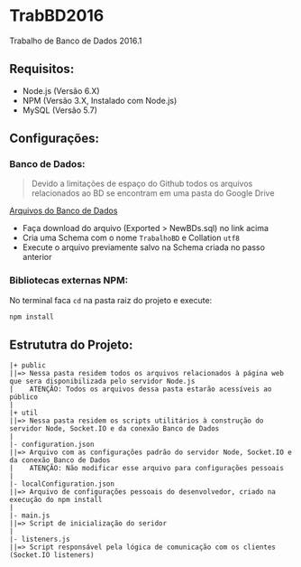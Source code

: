 [Google Dive BD Folder]: https://drive.google.com/folderview?id=0BygRea4d-xCdeF9zTkFxVXMza2s&usp=sharing

# TrabBD2016
Trabalho de Banco de Dados 2016.1

## Requisitos:
+ Node.js (Versão 6.X)
+ NPM (Versão 3.X, Instalado com Node.js)
+ MySQL (Versão 5.7)

## Configurações:
### Banco de Dados:
> Devido a limitações de espaço do Github todos os arquivos relacionados ao BD se encontram em uma pasta do Google Drive

[Arquivos do Banco de Dados][Google Dive BD Folder]
+ Faça download do arquivo (Exported > NewBDs.sql) no link acima
+ Cria uma Schema com o nome `TrabalhoBD` e Collation `utf8`
+ Execute o arquivo previamente salvo na Schema criada no passo anterior 

### Bibliotecas externas NPM:
No terminal faca `cd` na pasta raiz do projeto e execute:
```bash
npm install
```

## Estrututra do Projeto:
```
|+ public
||=> Nessa pasta residem todos os arquivos relacionados à página web que sera disponibilizada pelo servidor Node.js
|    ATENÇÃO: Todos os arquivos dessa pasta estarão acessíveis ao público
|  
|+ util
||=> Nessa pasta residem os scripts utilitários à construção do servidor Node, Socket.IO e da conexão Banco de Dados
|  
|- configuration.json
||=> Arquivo com as configurações padrão do servidor Node, Socket.IO e da conexão Banco de Dados
|    ATENÇÃO: Não modificar esse arquivo para configurações pessoais
|  
|- localConfiguration.json
||=> Arquivo de configurações pessoais do desenvolvedor, criado na execução do npm install
|  
|- main.js
||=> Script de inicialização do seridor
|  
|- listeners.js
||=> Script responsável pela lógica de comunicação com os clientes (Socket.IO listeners)
```
